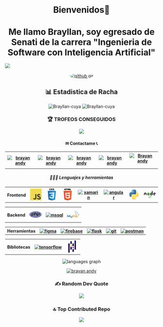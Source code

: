  <h1 align="center"> Bienvenidos👋 <h1>


<h1 align="center">Me llamo Brayllan, soy egresado de Senati de la carrera "Ingenieria de Software con Inteligencia Artificial" </h1>
<h9 align="center"></h9>

<p align="left">

[![](https://visitcount.itsvg.in/api?id=Brayllan-Cuya&icon=0&color=0)](https://visitcount.itsvg.in)
 
</p>
<p align="center"> 
   <a href="https://github.com/ryo-ma/github-profile-trophy" margin-Color = "Blue">
      <img src="https://media3.giphy.com/avatars/acetech/RK67baKq9A79.gif" alt="github gif" style="border-radius: 50%; width: 200px; height: 200px; object-fit: cover;" />
   </a>
</p>

</a>

<h2 align="center">📊 Estadistica de Racha</h2>

<p align="center">
    <img align="center" height="160" src="https://github-readme-streak-stats.herokuapp.com/?user=Brayllan-Cuya&" alt="Brayllan-cuya" />
   <img align="center" height="160" src="https://github-readme-stats.vercel.app/api?username=Brayllan-Cuya&show_icons=true&locale=es" alt="Brayllan-cuya" />
</p>

<h3 align="center">🏆 TROFEOS CONSEGUIDOS</h3>

<div align="center"> 
 
 ![](https://github-profile-trophy.vercel.app/?username=Brayllan-Cuya&theme=radical&no-frame=true&no-bg=false&margin-w=4)

</div>

<h4 align="center" font-size=30>✉ Contactame 📞</h4>

<table align="center">
    <tr>
       <th><a href="https://twitter.com/brayan" target="blank" margin= 10px> 
   <img align="center" src="https://raw.githubusercontent.com/rahuldkjain/github-profile-readme-generator/master/src/images/icons/Social/twitter.svg" alt="brayan andy" height="40" width="40" /></a></th>
       <th><a href="https://linkedin.com/in/brayan andy" target="blank">
   <img align="center" src="https://raw.githubusercontent.com/rahuldkjain/github-profile-readme-generator/master/src/images/icons/Social/linked-in-alt.svg" alt="brayan andy" height="30" width="40" /></a></th>
       <th><a href="https://fb.com/brayan andy" target="blank">
   <img align="center" src="https://raw.githubusercontent.com/rahuldkjain/github-profile-readme-generator/master/src/images/icons/Social/facebook.svg" alt="brayan andy" height="40" width="40" /></a></th>
       <th><a href="https://instagram.com/brayan andy" destino="blank">
   <img align="center" src="https://raw.githubusercontent.com/rahuldkjain/github-profile-readme-generator/master/src/images/icons/Social/instagram.svg" alt="brayan andy" height="40" width="40" />
</a></th>
       <th><a href="https://discord.gg/Brayan andy" destino="blank">
   <img align="center" src="https://raw.githubusercontent.com/rahuldkjain/github-profile-readme-generator/master/src/images/icons/Social/discord.svg" alt="Brayan andy" height="40" width="40" /></a>
</p></th>
    </tr>
</table>

<h5 align="center">👩🏼‍💻 Lenguajes y herramientas </h5>

<table align="center">
    <tr>
        <th>Frontend</th>
       <th><a href="https://developer.mozilla.org/es-ES/docs/Web/JavaScript" target="_blank" rel="noreferrer">
                <img src="https://raw.githubusercontent.com/devicons/devicon/master/icons/javascript/javascript-original.svg" alt="javascript" width="40" height="40" /></th>
        <th><a href="https://www.w3schools.com/css/" target="_blank" rel="noreferrer">
                <img src="https://raw.githubusercontent.com/devicons/devicon/master/icons/css3/css3-original-wordmark.svg" alt="css3" width="40" height="40" /></a></th>
         <th><a href="https://www.w3.org/html/" target="_blank" rel="noreferrer">
                <img src="https://raw.githubusercontent.com/devicons/devicon/master/icons/html5/html5-original-wordmark.svg" alt="html5" width="40" height="40" /></th>
           <th><a href="https://dotnet.microsoft.com/apps/xamarin" target="_blank" rel="noreferrer">
                <img src="https://raw.githubusercontent.com/detain/svg-logos/780f25886640cef088af994181646db2f6b1a3f8/svg/xamarin.svg" alt="xamarin" width="40" height="40" /></th>
           <th><a href="https://angular.io" target="_blank" rel="noreferrer">
                <img src="https://angular.io/assets/images/logos/angular/angular.svg" alt="angular" width="40" height="40" />
            </a></th>
           <th><a href="https://www.python.org" target="_blank" rel="noreferrer">
                <img src="https://raw.githubusercontent.com/devicons/devicon/master/icons/python/python-original.svg" alt="python" width="40" height="40" />
            </a></th>
           <th><a href="https://nodejs.org" target="_blank" rel="noreferrer">
                <img src="https://raw.githubusercontent.com/devicons/devicon/master/icons/nodejs/nodejs-original-wordmark.svg" alt="nodejs" width="40" height="40" />
            </a></th>
   </tr>
</table>
<table align="center">
   <tr>
      <th>Backend</th>
          <th><a href="https://www.php.net" target="_blank" rel="noreferrer">
                <img src="https://raw.githubusercontent.com/devicons/devicon/master/icons/php/php-original.svg" alt="php" width="40" height="40" /></a></th>
          <th><a href="https://www.microsoft.com/es-ES/sql-server" target="_blank" rel="noreferrer">
                <img src="https://www.svgrepo.com/show/303229/microsoft-sql-server-logo.svg" alt="mssql" width="40" height="40" /></a></th>
          <th><a href="https://www.mysql.com/" target="_blank" rel="noreferrer">
                <img src="https://raw.githubusercontent.com/devicons/devicon/master/icons/mysql/mysql-original-wordmark.svg" alt="mysql" width="40" height="40" /></a></th>
        </tr>
</table>
<table align="center">
   <tr>
      <th>Herramientas</th>
      <th><a href="https://www.figma.com/" target="_blank" rel="noreferrer">
                <img src="https://www.vectorlogo.zone/logos/figma/figma-icon.svg" alt="figma" width="40" height="40" />
         </a></th>
      <th><a href="https://firebase.google.com/" target="_blank" rel="noreferrer"> <img src="https://www.vectorlogo.zone/logos/firebase/firebase-icon.svg" alt="firebase" width="40" height="40"/> </a></th>
      <th><a href="https://flask.palletsprojects.com/" target="_blank" rel="noreferrer"> <img src="https://www.vectorlogo.zone/logos/pocoo_flask/pocoo_flask-icon.svg" alt="flask" width="40" height="40"/></a> </th>
      <th><a href="https://git-scm.com/" target="_blank" rel="noreferrer"> <img src="https://www.vectorlogo.zone/logos/git-scm/git-scm-icon.svg" alt="git" width="40" height="40"/> </a></th>
      <th><a href="https://postman.com" target="_blank" rel="noreferrer"> <img src="https://www.vectorlogo.zone/logos/getpostman/getpostman-icon.svg" alt="postman" width="40" height="40"/> </a></th>
    </tr>
</table>
<table align="center">
   <tr>
      <th>Bibliotecas</th>
       <th><a href="https://www.tensorflow.org" target="_blank" rel="noreferrer">
                <img src="https://www.vectorlogo.zone/logos/tensorflow/tensorflow-icon.svg" alt="tensorflow" width="40" height="40" />
            </a></th>
      <th><a href="https://pandas.pydata.org/" target="_blank" rel="noreferrer"> <img src="https://raw.githubusercontent.com/devicons/devicon/2ae2a900d2f041da66e950e4d48052658d850630/icons/pandas/pandas-original.svg" alt="pandas" width="40" height="40"/> </a></th>
      </tr>
</table>
<p align="center">
   <img src="https://github-readme-stats.vercel.app/api/top-langs?username=Brayllan-Cuya&locale=en&hide_title=false&layout=compact&card_width=320&langs_count=5&theme=dracula&hide_border=false" height="120" alt="languages graph"  />
</p>

<p align="center"> <a href="https://twitter.com/brayan andy" target="blank"><img src="https://img.shields.io/twitter/follow/brayan andy?logo=twitter&style=for-the-badge" alt="brayan andy" /></a> </p>

<div align="center">

### ✍️ Random Dev Quote
![](https://quotes-github-readme.vercel.app/api?type=horizontal&theme=radical)

### 🔝 Top Contributed Repo
![](https://github-contributor-stats.vercel.app/api?username=Brayllan-Cuya&limit=5&theme=dark&combine_all_yearly_contributions=true)



</div>
